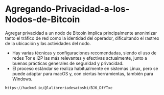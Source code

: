 # Agregando-Privacidad-a-los-Nodos-de-Bitcoin

Agregar privacidad a un nodo de Bitcoin implica principalmente anonimizar tanto el tráfico de red como la identidad del operador, dificultando el rastreo de la ubicación y las actividades del nodo.

- Hay varias técnicas y configuraciones recomendadas, siendo el uso de redes Tor e i2P las más relevantes y efectivas actualmente, junto a buenas prácticas generales de seguridad y privacidad.
- El proceso estándar se realiza habitualmente en sistemas Linux, pero se puede adaptar para macOS y, con ciertas herramientas, también para Windows.
```shell
https://hackmd.io/@lalibreriadesatoshi/BJ6_DfYTxe
```
